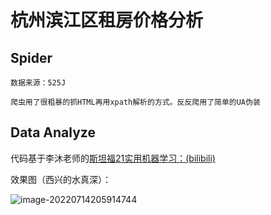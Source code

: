 # 杭州滨江区租房价格分析

## Spider

    数据来源：525J
    
    爬虫用了很粗暴的抓HTML再用xpath解析的方式。反反爬用了简单的UA伪装




##  Data Analyze

代码基于李沐老师的<a href='https://www.bilibili.com/video/BV1Xh411p7M9'>斯坦福21实用机器学习：(bilibili)</a>

效果图（西兴的水真深）：

![image-20220714205914744](C:\Users\BigFace\AppData\Roaming\Typora\typora-user-images\image-20220714205914744.png)

